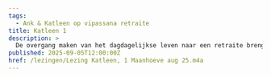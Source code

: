```yaml
---
tags:
  - Ank & Katleen op vipassana retraite
title: Katleen 1
description: >
  De overgang maken van het dagdagelijkse leven naar een retraite brengt in contact met onrust en slaperigheid. Wat hindert, helpt je om er opmerkzaam van te worden.
published: 2025-09-05T12:00:00Z
href: /lezingen/Lezing Katleen, 1 Maanhoeve aug 25.m4a
---
```

